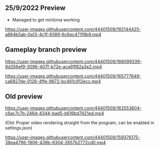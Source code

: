 ## 25/9/2022 Preview
* Managed to get minlzma working

https://user-images.githubusercontent.com/44401509/192144425-a864b5ab-0a13-4c1f-9389-6c6ec471f9b9.mp4

## Gameplay branch preview
https://user-images.githubusercontent.com/44401509/166099339-9d356ef9-3096-407f-b72e-aca91f82a3e2.mp4

https://user-images.githubusercontent.com/44401509/165777649-ca6827de-0126-4ffe-9672-bc461c912ecc.mp4


## Old preview

https://user-images.githubusercontent.com/44401509/162553604-c6ac7c7b-246d-4344-bad5-b616bd7421ed.mp4


(Old: Proper video rendering straight from the program, can be enabled in settings.json)

https://user-images.githubusercontent.com/44401509/159376175-38ea4796-1906-439b-9304-2657b2772cd0.mp4
